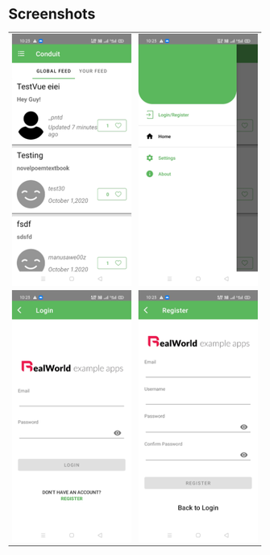 # Screenshots
<table>
        <tbody>
        <tr>
          <td><img src="app/screenshots/1.jpg" height=500></td>
          <td><img src="app/screenshots/2.jpg" height=500></td>
        </tr>
         <tr>
          <td><img src="app/screenshots/3.jpg" height=500></td>
          <td><img src="app/screenshots/4.jpg" height=500></td>
        </tr>
</tbody></table>
